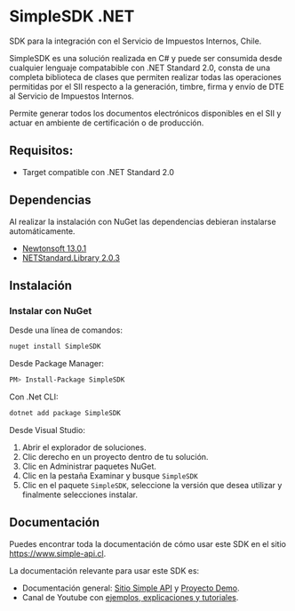 ﻿# SimpleSDK .NET

SDK para la integración con el Servicio de Impuestos Internos, Chile. 

SimpleSDK es una solución realizada en C# y puede ser consumida desde cualquier lenguaje compatabible con .NET Standard 2.0, 
consta de una completa biblioteca de clases que permiten realizar todas las operaciones permitidas por el SII respecto a la generación,
timbre, firma y envío de DTE al Servicio de Impuestos Internos. 

Permite generar todos los documentos electrónicos disponibles en el SII y actuar en ambiente de certificación o de producción.

## Requisitos:
 - Target compatible con .NET Standard 2.0

## Dependencias
Al realizar la instalación con NuGet las dependencias
debieran instalarse automáticamente.

- [Newtonsoft 13.0.1](https://www.newtonsoft.com/json)
- [NETStandard.Library 2.0.3](https://dotnet.microsoft.com/)

## Instalación

### Instalar con NuGet

Desde una línea de comandos:

```bash
nuget install SimpleSDK
```

Desde Package Manager:

```bash
PM> Install-Package SimpleSDK
```

Con .Net CLI:

```bash
dotnet add package SimpleSDK
```

Desde Visual Studio:

1. Abrir el explorador de soluciones.
2. Clic derecho en un proyecto dentro de tu solución.
3. Clic en Administrar paquetes NuGet.
4. Clic en la pestaña Examinar y busque `SimpleSDK`
5. Clic en el paquete `SimpleSDK`, seleccione la versión que desea utilizar y finalmente selecciones instalar.

## Documentación 

Puedes encontrar toda la documentación de cómo usar este SDK en el sitio https://www.simple-api.cl.

La documentación relevante para usar este SDK es:

- Documentación general:
  [Sitio Simple API](https://www.simple-api.cl/Productos/SDK) y
  [Proyecto Demo](https://www.simple-api.cl/Documentacion/Demostracion).
- Canal de Youtube con [ejemplos, explicaciones y tutoriales](https://www.youtube.com/playlist?list=PLA3lqxJkDQaZWAiEmWA8m7YxuNCn1ZVe9).
